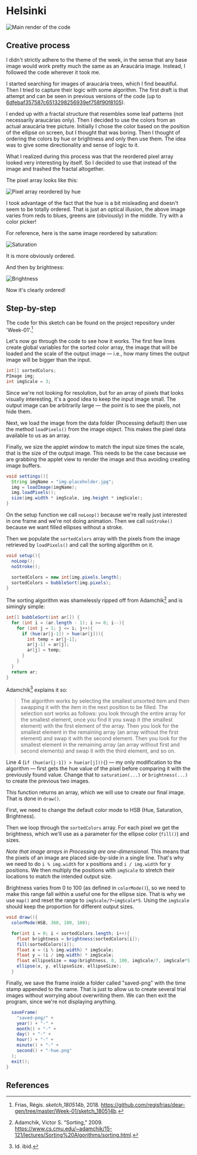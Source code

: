 # Helsinki

![Main render of the code](../assets/01-2018-5-14-20-14-39.png)

## Creative process

I didn't strictly adhere to the theme of the week, in the sense that any base image would work pretty much the same as an Araucária image. Instead, I followed the code wherever it took me.

I started searching for images of araucária trees, which I find beautiful. Then I tried to capture their logic with some algorithm. The first draft is that attempt and can be seen in previous versions of the code \(up to [6dfebaf357587c6513298256939ef758f90f8105](https://github.com/regisfrias/dear-gen/commit/6dfebaf357587c6513298256939ef758f90f8105)\).

I ended up with a fractal structure that resembles some leaf patterns \(not necessarily araucárias only\). Then I decided to use the colors from an actual araucária tree picture. Initially I chose the color based on the position of the ellipse on screen, but I thought that was boring. Then I thought of ordering the colors by hue or brightness and only then use them. The idea was to give some directionality and sense of logic to it.

What I realized during this process was that the reordered pixel array looked very interesting by itself. So I decided to use that instead of the image and trashed the fractal altogether.

The pixel array looks like this:

![Pixel array reordered by hue](../assets/01-hue.png)

I took advantage of the fact that the hue is a bit misleading and doesn't seem to be totally ordered. That is just an optical illusion, the above image varies from reds to blues, greens are \(obviously\) in the middle. Try with a color picker!

For reference, here is the same image reordered by saturation:

![Saturation](../assets/01-saturation.png)

It is more obviously ordered.

And then by brightness:

![Brightness](../assets/01-brightness.png)

Now it's clearly ordered!

## Step-by-step

The code for this sketch can be found on the project repository under 'Week-01'.[^1]

Let's now go through the code to see how it works. The first few lines create global variables for the sorted color array, the image that will be loaded and the scale of the output image — i.e., how many times the output image will be bigger than the input.

```java
int[] sortedColors;
PImage img;
int imgScale = 3;
```

Since we're not looking for resolution, but for an array of pixels that looks visually interesting, it's a good idea to keep the input image small. The output image can be arbitrarily large — the point is to see the pixels, not hide them.

Next, we load the image from the data folder \(Processing default\) then use the method `loadPixels()` from the image object. This makes the pixel data available to us as an array.

Finally, we size the applet window to match the input size times the scale, that is the size of the output image. This needs to be the case because we are grabbing the applet view to render the image and thus avoiding creating image buffers.

```java
void settings(){
  String imgName = "img-placeholder.jpg";
  img = loadImage(imgName);
  img.loadPixels();
  size(img.width * imgScale, img.height * imgScale);
}
```

On the setup function we call `noLoop()` because we're really just interested in one frame and we're not doing animation. Then we call `noStroke()` because we want filled ellipses without a stroke.

Then we populate the `sortedColors` array with the pixels from the image retrieved by `loadPixels()` and call the sorting algorithm on it.

```java
void setup(){
  noLoop();
  noStroke();

  sortedColors = new int[img.pixels.length];
  sortedColors = bubbleSort(img.pixels);
}
```

The sorting algorithm was shamelessly ripped off from Adamchik[^2] and is simingly simple:

```java
int[] bubbleSort(int ar[]) {
  for (int i = (ar.length - 1); i >= 0; i--){
    for (int j = 1; j <= i; j++){
      if (hue(ar[j-1]) > hue(ar[j])){
        int temp = ar[j-1];
        ar[j-1] = ar[j];
        ar[j] = temp;
      }
    }
  }
  return ar;
}
```

Adamchik[^3] explains it so:

> The algorithm works by selecting the smallest unsorted item and then swapping it with the item in the next position to be filled. The selection sort works as follows: you look through the entire array for the smallest element, once you find it you swap it \(the smallest element\) with the first element of the array. Then you look for the smallest element in the remaining array \(an array without the first element\) and swap it with the second element. Then you look for the smallest element in the remaining array \(an array without first and second elements\) and swap it with the third element, and so on.

Line 4 \(`if (hue(ar[j-1]) > hue(ar[j])){`\) — my only modification to the algorithm — first gets the hue value of the pixel before comparing it with the previously found value. Change that to `saturation(...)` or `brightness(...)` to create the previous two images.

This function returns an array, which we will use to create our final image. That is done in `draw()`.

First, we need to change the default color mode to HSB \(Hue, Saturation, Brightness\).

Then we loop through the `sortedColors` array. For each pixel we get the brightness, which we'll use as a parameter for the ellipse color \(`fill()`\) and sizes.

_Note that image arrays in Processing are one-dimensional._ This means that the pixels of an image are placed side-by-side in a single line. That's why we need to do `i % img.width` for x positions and `i / img.width` for y positions. We then multiply the positions with `imgScale` to stretch their locations to match the intended output size.

Brightness varies from 0 to 100 \(as defined in `colorMode()`\), so we need to make this range fall within a useful one for the ellipse size. That is why we use `map()` and reset the range to `imgScale/7`–`imgScale*5`. Using the `imgScale` should keep the proportion for different output sizes.

```java
void draw(){
  colorMode(HSB, 360, 100, 100);

  for(int i = 0; i < sortedColors.length; i++){
    float brightness = brightness(sortedColors[i]);
    fill(sortedColors[i]);
    float x = (i % img.width) * imgScale;
    float y = (i / img.width) * imgScale;
    float ellipseSize = map(brightness, 0, 100, imgScale/7, imgScale*5);
    ellipse(x, y, ellipseSize, ellipseSize);
  }
```

Finally, we save the frame inside a folder called "saved-png" with the time stamp appended to the name. That is just to allow us to create several trial images without worrying about overwriting them. We can then exit the program, since we're not displaying anything.

```java
  saveFrame(
    "saved-png/" +
    year() + "-" +
    month() + "-" +
    day() + "-" +
    hour() + "-" +
    minute() + "-" +
    second() + "-hue.png"
  );
  exit();
}
```

## References

[^1]: Frias, Régis. <i>sketch_180514b</i>, 2018. https://github.com/regisfrias/dear-gen/tree/master/Week-01/sketch_180514b.

[^2]: Adamchik, Victor S. “Sorting,” 2009. https://www.cs.cmu.edu/~adamchik/15-121/lectures/Sorting%20Algorithms/sorting.html.

[^3]: Id. ibid.
